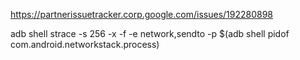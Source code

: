 https://partnerissuetracker.corp.google.com/issues/192280898

adb shell strace -s 256 -x -f -e network,sendto -p $(adb shell pidof com.android.networkstack.process)

